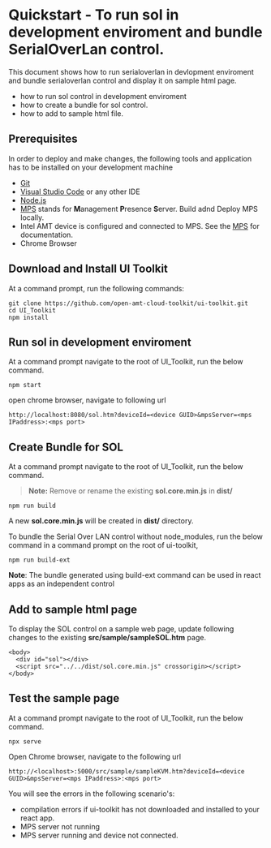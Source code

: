 # Quickstart  - To run sol in development enviroment and bundle SerialOverLan control.

This document shows how to run serialoverlan in devlopment enviroment and bundle serialoverlan control and display it on sample html page.
 
- how to run sol control in development enviroment
- how to create a bundle for sol control.
- how to add to sample html file.


## Prerequisites

In order to deploy and make changes, the following tools and application has to be installed on your development machine
-   [Git](https://git-scm.com/)
-   [Visual Studio Code](https://code.visualstudio.com/) or any other IDE 
-   [Node.js](https://nodejs.org/)
-   [MPS](https://github.com/open-amt-cloud-toolkit/mps) stands for **M**anagement **P**resence **S**erver. Build adnd Deploy MPS locally.
-   Intel AMT device is configured and connected to MPS. See the [MPS](https://github.com/open-amt-cloud-toolkit/mps) for documentation.
-   Chrome Browser


## Download and Install UI Toolkit

At a command prompt, run the following commands:
```
git clone https://github.com/open-amt-cloud-toolkit/ui-toolkit.git
cd UI_Toolkit
npm install
```

## Run sol in development enviroment
At a command prompt navigate to the root of UI_Toolkit, run the below command.
```
npm start
```

open chrome browser, navigate to following url

```
http://localhost:8080/sol.htm?deviceId=<device GUID>&mpsServer=<mps IPaddress>:<mps port>
```

## Create Bundle for SOL

At a command prompt navigate to the root of UI_Toolkit, run the below command.
> **Note:** Remove or rename the existing **sol.core.min.js**  in **dist/**
```
npm run build
```
A new **sol.core.min.js** will be created in **dist/** directory.

To bundle the Serial Over LAN control without node_modules,  run the below command in a command prompt on the root of ui-toolkit,

```
npm run build-ext
```

**Note**: The bundle generated using build-ext command can be used in react apps as an independent control

## Add to sample html page

To display the SOL control on a sample web page, update following changes to the existing **src/sample/sampleSOL.htm** page.

```
<body>
  <div id="sol"></div>
  <script src="../../dist/sol.core.min.js" crossorigin></script>
</body>
```

## Test the sample page
At a command prompt navigate to the root of UI_Toolkit, run the below command.
```
npx serve
```
Open Chrome browser, navigate to the following url
```
http://<localhost>:5000/src/sample/sampleKVM.htm?deviceId=<device GUID>&mpsServer=<mps IPaddress>:<mps port>
```
You will see the errors in the following scenario's: 
 - compilation errors if ui-toolkit has not downloaded and installed to your react app.
 - MPS server not running
 - MPS server running and device not connected.



